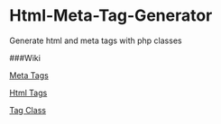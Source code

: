 # Html-Meta-Tag-Generator
Generate html and meta tags with php classes

###Wiki

[Meta Tags](https://github.com/emretulek/Html-Meta-Tag-Generator/wiki/Meta-Tags)

[Html Tags](https://github.com/emretulek/Html-Meta-Tag-Generator/wiki/Html-Tags)

[Tag Class](https://github.com/emretulek/Html-Meta-Tag-Generator/wiki/Tag-Class)
